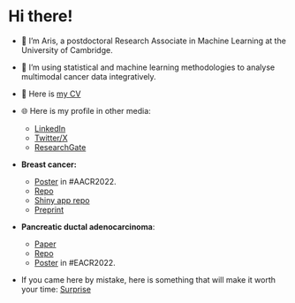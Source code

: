 # Hi there!

- 👋 I’m Aris, a postdoctoral Research Associate in Machine Learning at the University of Cambridge.
- 👀 I’m using statistical and machine learning methodologies to analyse multimodal cancer data integratively.
- 📝 Here is <a href="https://github.com/sionaris/sionaris/raw/main/CV_sionakidis.pdf" target="_blank">my CV</a>
- 🌐 Here is my profile in other media:
  <!--- - [Personal webpage](https://www.ed.ac.uk/profile/aristeidis-sionakidis) -->
  - [LinkedIn](https://www.linkedin.com/in/aristeidis-sionakidis-b70412176/)
  - [Twitter/X](https://twitter.com/sionakidis)
  - [ResearchGate](https://www.researchgate.net/profile/Aristeidis-Sionakidis)
 
- **Breast cancer:**
   - [Poster](https://www.researchgate.net/publication/360602101_ASionakidis_AACR2022_Poster) in #AACR2022.
   - [Repo](https://github.com/sionaris/bc_ml_pub)
   - [Shiny app repo](https://github.com/sionaris/Shiny_bc_paper)
   - [Preprint](https://www.researchsquare.com/article/rs-2771576/v1)

- **Pancreatic ductal adenocarcinoma**:
  - [Paper](https://doi.org/10.1002/ctd2.248)
  - [Repo](https://github.com/lalagkaspn/pdac_omics/tree/main)
  - [Poster](https://www.researchgate.net/publication/361613709_EACR22-0870_Identification_of_deregulated_gene_expression_across_all_stages_of_Pancreatic_Ductal_Adenocarcinoma_as_a_platform_to_develop_pharmacogenomics_biomarkers_for_early_diagnosis_and_therapy) in #EACR2022.

- If you came here by mistake, here is something that will make it worth your time: [Surprise](https://giphy.com/gifs/koodocanada-koodoraf-29MIbJC4aRAFOafBiP/fullscreen)
<!---
sionaris/sionaris is a ✨ special ✨ repository because its `README.md` (this file) appears on your GitHub profile.
You can click the Preview link to take a look at your changes.
--->

